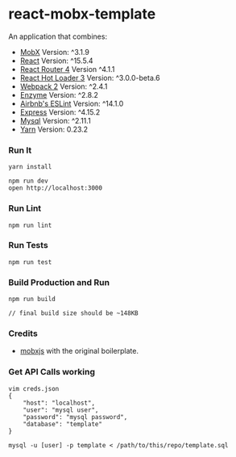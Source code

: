 react-mobx-template
=====================

An application that combines:

* [MobX](https://mobxjs.github.io/mobx) Version: ^3.1.9
* [React](https://facebook.github.io/react) Version: ^15.5.4
* [React Router 4](https://github.com/ReactTraining/react-router) Version ^4.1.1
* [React Hot Loader 3](https://github.com/gaearon/react-hot-boilerplate/pull/61) Version: ^3.0.0-beta.6
* [Webpack 2](https://github.com/webpack/webpack.js.org) Version: ^2.4.1
* [Enzyme](https://github.com/airbnb/enzyme) Version: ^2.8.2
* [Airbnb's ESLint](https://github.com/airbnb/javascript) Version: ^14.1.0
* [Express](https://expressjs.com/) Version: ^4.15.2
* [Mysql](https://github.com/mysqljs/mysql) Version: ^2.11.1
* [Yarn](https://yarnpkg.com/en/) Version: 0.23.2

### Run It

```
yarn install

npm run dev
open http://localhost:3000
```

### Run Lint
```
npm run lint
```

### Run Tests
```
npm run test
```

### Build Production and Run
```
npm run build

// final build size should be ~148KB
```


### Credits

* [mobxjs](https://github.com/mobxjs/mobx-react-boilerplate) with the original boilerplate.


### Get API Calls working
```
vim creds.json
{
	"host": "localhost",
	"user": "mysql user",
	"password": "mysql password",
	"database": "template"
}

mysql -u [user] -p template < /path/to/this/repo/template.sql

```
